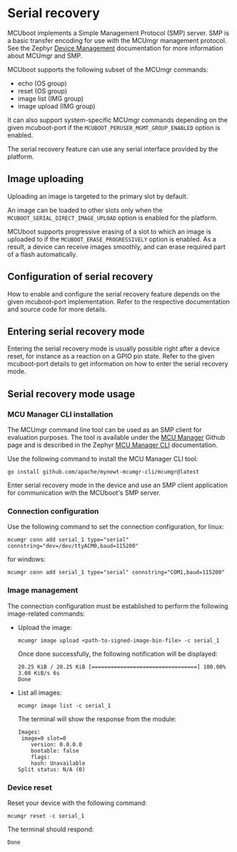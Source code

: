 <!--
  - SPDX-License-Identifier: Apache-2.0

  - Copyright (c) 2022 Nordic Semiconductor ASA

  - Original license:

  - Licensed to the Apache Software Foundation (ASF) under one
  - or more contributor license agreements.  See the NOTICE file
  - distributed with this work for additional information
  - regarding copyright ownership.  The ASF licenses this file
  - to you under the Apache License, Version 2.0 (the
  - "License"); you may not use this file except in compliance
  - with the License.  You may obtain a copy of the License at

  -  http://www.apache.org/licenses/LICENSE-2.0

  - Unless required by applicable law or agreed to in writing,
  - software distributed under the License is distributed on an
  - "AS IS" BASIS, WITHOUT WARRANTIES OR CONDITIONS OF ANY
  - KIND, either express or implied.  See the License for the
  - specific language governing permissions and limitations
  - under the License.
-->

# Serial recovery

MCUboot implements a Simple Management Protocol (SMP) server.
SMP is a basic transfer encoding for use with the MCUmgr management protocol.
See the Zephyr [Device Management](https://docs.zephyrproject.org/latest/services/device_mgmt/index.html#device-mgmt) documentation for more information about MCUmgr and SMP.

MCUboot supports the following subset of the MCUmgr commands:
* echo (OS group)
* reset (OS group)
* image list (IMG group)
* image upload (IMG group)

It can also support system-specific MCUmgr commands depending on the given mcuboot-port
if the ``MCUBOOT_PERUSER_MGMT_GROUP_ENABLED`` option is enabled.

The serial recovery feature can use any serial interface provided by the platform.

## Image uploading

Uploading an image is targeted to the primary slot by default.

An image can be loaded to other slots only when the ``MCUBOOT_SERIAL_DIRECT_IMAGE_UPLOAD`` option is enabled for the platform.

MCUboot supports progressive erasing of a slot to which an image is uploaded to if the ``MCUBOOT_ERASE_PROGRESSIVELY`` option is enabled.
As a result, a device can receive images smoothly, and can erase required part of a flash automatically.

## Configuration of serial recovery

How to enable and configure the serial recovery feature depends on the given mcuboot-port implementation.
Refer to the respective documentation and source code for more details.

## Entering serial recovery mode

Entering the serial recovery mode is usually possible right after a device reset, for instance as a reaction on a GPIO pin state.
Refer to the given mcuboot-port details to get information on how to enter the serial recovery mode.

## Serial recovery mode usage

### MCU Manager CLI installation

The MCUmgr command line tool can be used as an SMP client for evaluation purposes.
The tool is available under the [MCU Manager](https://github.com/apache/mynewt-mcumgr-cli)
Github page and is described in the Zephyr
[MCU Manager CLI](https://docs.zephyrproject.org/latest/services/device_mgmt/mcumgr.html#mcumgr-cli) documentation.

Use the following command to install the MCU Manager CLI tool:
``` console
go install github.com/apache/mynewt-mcumgr-cli/mcumgr@latest
```
Enter serial recovery mode in the device and use an SMP client application for communication with the MCUboot's SMP server.

### Connection configuration

Use the following command to set the connection configuration,
for linux:
``` console
mcumgr conn add serial_1 type="serial" connstring="dev=/dev/ttyACM0,baud=115200"
```
for windows:
``` console
mcumgr conn add serial_1 type="serial" connstring="COM1,baud=115200"
```

### Image management

The connection configuration must be established to perform the following image-related commands:

* Upload the image:
  ``` console
  mcumgr image upload <path-to-signed-image-bin-file> -c serial_1
  ```

  Once done successfully, the following notification will be displayed:
  ``` console
  20.25 KiB / 20.25 KiB [=================================] 100.00% 3.08 KiB/s 6s
  Done
  ```

* List all images:
  ``` console
  mcumgr image list -c serial_1
  ```
  The terminal will show the response from the module:
  ``` console
  Images:
   image=0 slot=0
      version: 0.0.0.0
      bootable: false
      flags:
      hash: Unavailable
  Split status: N/A (0)
  ```

### Device reset

Reset your device with the following command:
``` console
mcumgr reset -c serial_1
```
The terminal should respond:
``` console
Done
```
